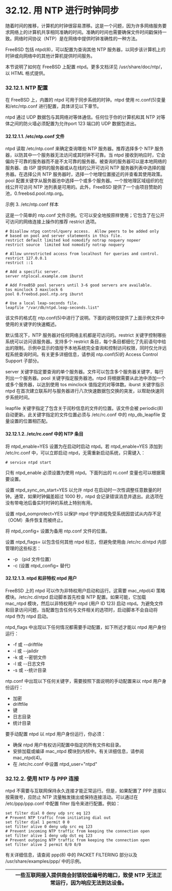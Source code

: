 # 32.12. 用 NTP 进行时钟同步


随着时间的推移，计算机的时钟很容易漂移。这是一个问题，因为许多网络服务要求网络上的计算机共享相同准确的时间。准确的时间也需要确保文件时间戳保持一致。网络时间协议（NTP）是在网络中提供时钟准确性的一种方法。

FreeBSD 包括 ntpd(8)，可以配置为查询其他 NTP 服务器，以同步该计算机上的时钟或向网络中的其他计算机提供时间服务。

本节说明了如何在 FreeBSD 上配置 ntpd。更多文档详见 /usr/share/doc/ntp/，以 HTML 格式提供。

### 32.12.1. NTP 配置

在 FreeBSD 上，内置的 ntpd 可用于同步系统的时钟。ntpd 使用 rc.conf(5)变量和/etc/ntp.conf 进行配置，具体详见以下章节。

ntpd 通过 UDP 数据包与其网络对等体通信。任何位于你的计算机和其 NTP 对等体之间的防火墙必须配置为允许port 123 端口的 UDP 数据包进出。

#### 32.12.1.1. /etc/ntp.conf 文件

ntpd 读取 /etc/ntp.conf 来确定查询哪些 NTP 服务器。推荐选择多个 NTP 服务器，以防其中一个服务器无法访问或其时钟不可靠。当 ntpd 接收到响应时，它会偏向于可靠的服务器而不是不太可靠的服务器。被查询的服务器可以是本地网络的服务器、由 ISP 提供的服务器或从在线的公开可访问 NTP 服务器列表中选择的服务器。在选择公共 NTP 服务器时，选择一个地理位置接近的并查看其使用政策。pool 配置关键字从服务器池中选择一个或多个服务器。一个按地理区域组织的在线公开可访问 NTP 池列表是可用的。此外，FreeBSD 提供了一个由项目赞助的池，0.freebsd.pool.ntp.org。

示例 3. /etc/ntp.conf 样本

这是一个简单的 ntp.conf 文件示例。它可以安全地按原样使用；它包含了在公开可访问的网络连接上操作的推荐 restrict 选项。

```
# Disallow ntpq control/query access.  Allow peers to be added only
# based on pool and server statements in this file.
restrict default limited kod nomodify notrap noquery nopeer
restrict source  limited kod nomodify notrap noquery

# Allow unrestricted access from localhost for queries and control.
restrict 127.0.0.1
restrict ::1

# Add a specific server.
server ntplocal.example.com iburst

# Add FreeBSD pool servers until 3-6 good servers are available.
tos minclock 3 maxclock 6
pool 0.freebsd.pool.ntp.org iburst

# Use a local leap-seconds file.
leapfile "/var/db/ntpd.leap-seconds.list"
```

该文件的格式在 ntp.conf(5)中进行了说明。下面的说明仅提供了上面示例文件中使用的关键字的快速概述。

默认情况下，NTP 服务器对任何网络主机都是可访问的。restrict 关键字控制哪些系统可以访问该服务器。支持多个 restrict 条目，每个条目都细化了先前语句中给出的限制。示例中显示的值授予本地系统完全查询和控制访问权限，同时仅允许远程系统查询时间。有关更多详细信息，请参阅 ntp.conf(5)的 Access Control Support 子部分。

server 关键字指定要查询的单个服务器。文件可以包含多个服务器关键字，每行列出一个服务器。pool 关键字指定服务器池。ntpd 将根据需要从此池中添加一个或多个服务器，以达到使用 tos minclock 值指定的对等体数。iburst 关键字指示 ntpd 在首次建立联系时与服务器进行八次快速数据包交换的突发，以帮助快速同步系统时间。

leapfile 关键字指定了包含关于闰秒信息的文件的位置。该文件会被 periodic(8) 自动更新。此关键字指定的文件位置必须与 /etc/rc.conf 中的 ntp_db_leapfile 变量设置的位置相匹配。

#### 32.12.1.2. /etc/rc.conf 中的 NTP 条目

将 ntpd_enable=YES 设置为在启动时启动 ntpd。若 ntpd_enable=YES 添加到 /etc/rc.conf 中，可以立即启动 ntpd，无需重新启动系统，只需键入：

```
# service ntpd start
```

只有 ntpd_enable 必须设置为使用 ntpd。下面列出的 rc.conf 变量也可以根据需要设置。

设置 ntpd_sync_on_start=YES 以允许 ntpd 在启动时一次性调整任意数量的时钟。通常，如果时钟偏差超过 1000 秒，ntpd 会记录错误消息并退出。此选项在没有带电池后备实时时钟的系统上特别有用。

设置 ntpd_oomprotect=YES 以保护 ntpd 守护进程免受系统因尝试从内存不足（OOM）条件恢复而被终止。

将 ntpd_config= 设置为备用 ntp.conf 文件的位置。

设置 ntpd_flags= 以包含任何其他 ntpd 标志，但避免使用由 /etc/rc.d/ntpd 内部管理的这些标志：

* -p （pid 文件位置）
* -c (设置 ntpd_config= 替代)

#### 32.12.1.3. ntpd 和非特权 ntpd 用户

FreeBSD 上的 ntpd 可以作为非特权用户启动和运行。这需要 mac_ntpd(4) 策略模块。/etc/rc.d/ntpd 启动脚本首先检查 NTP 配置。如果可能，它加载 mac_ntpd 模块，然后以非特权用户 ntpd (用户 ID 123) 启动 ntpd。为避免文件和目录访问问题，当配置包含任何与文件相关的选项时，启动脚本不会自动将 ntpd 作为 ntpd 启动。

ntpd_flags 中出现以下任何情况都需要手动配置，如下所述才能以 ntpd 用户身份运行：

* -f 或 --driftfile
* -i 或 --jaildir
* -k 或 --密钥文件
* -l 或 --日志文件
* -s 或 --统计目录

ntp.conf 中出现以下任何关键字，需要按照下面说明的手动配置来以 ntpd 用户身份运行：

* 加密
* driftfile
* 键
* 日志目录
* 统计目录

要手动配置 ntpd 以 ntpd 用户身份运行，你必须：

* 确保 ntpd 用户有权访问配置中指定的所有文件和目录。
* 安排加载或编译 mac_ntpd 模块到内核中。有关详细信息，请参阅 mac_ntpd(4)。
* 在 /etc/rc.conf 中设置 ntpd_user="ntpd"

### 32.12.2. 使用 NTP 与 PPP 连接

ntpd 不需要与互联网保持永久连接才能正常运行。但是，如果配置了 PPP 连接以按需拨号，应防止 NTP 流量触发拨出或保持连接活动。可以通过在 /etc/ppp/ppp.conf 中配置 filter 指令来进行配置。例如：

```
set filter dial 0 deny udp src eq 123
# Prevent NTP traffic from initiating dial out
set filter dial 1 permit 0 0
set filter alive 0 deny udp src eq 123
# Prevent incoming NTP traffic from keeping the connection open
set filter alive 1 deny udp dst eq 123
# Prevent outgoing NTP traffic from keeping the connection open
set filter alive 2 permit 0/0 0/0
```

有关详细信息，请查阅 ppp(8) 中的 PACKET FILTERING 部分以及 /usr/share/examples/ppp/ 中的示例。

|  | 一些互联网接入提供商会封锁较低编号的端口，致使 NTP 无法正常运行，因为响应无法到达设备。|
| -- | ------------------------------------------------------------------------------------------ |
